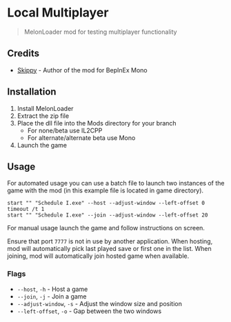 # Local Multiplayer

> MelonLoader mod for testing multiplayer functionality

## Credits
- [Skippy](https://github.com/Skippeh/Schedule1RealRadioMod/tree/main/LocalMultiplayer) - Author of the mod for BepInEx Mono

## Installation
1. Install MelonLoader
2. Extract the zip file
3. Place the dll file into the Mods directory for your branch
    - For none/beta use IL2CPP
    - For alternate/alternate beta use Mono
4. Launch the game

## Usage
For automated usage you can use a batch file to launch two instances of the game with the mod (in this example file is located in game directory).
```batch
start "" "Schedule I.exe" --host --adjust-window --left-offset 0
timeout /t 1
start "" "Schedule I.exe" --join --adjust-window --left-offset 20
```
For manual usage launch the game and follow instructions on screen.

Ensure that port `7777` is not in use by another application.
When hosting, mod will automatically pick last played save or first one in the list.
When joining, mod will automatically join hosted game when available.

### Flags
- `--host`, `-h` - Host a game
- `--join`, `-j` - Join a game
- `--adjust-window`, `-s` - Adjust the window size and position
- `--left-offset`, `-o` - Gap between the two windows
